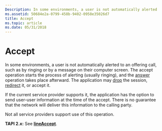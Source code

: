 ```yaml
---
Description: In some environments, a user is not automatically alerted to an offering call, such as by ringing or by a message on their computer screen.
ms.assetid: 50684e2a-0799-458b-9402-0958e35026d7
title: Accept
ms.topic: article
ms.date: 05/31/2018
---
```


# Accept

In some environments, a user is not automatically alerted to an offering call, such as by ringing or by a message on their computer screen. The accept operation starts the process of alerting (usually ringing), and the [answer](answer-ovr.md) operation takes place afterward. The application may [drop](drop-ovr.md) the session, [redirect](redirect-ovr.md) it, or accept it.

If the current service provider supports it, the application has the option to send user-user information at the time of the accept. There is no guarantee that the network will deliver this information to the calling party.

Not all service providers support use of this operation.

**TAPI 2.x:** See [**lineAccept**](/windows/win32/api/tapi/nf-tapi-lineaccept).

 

 